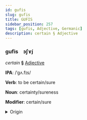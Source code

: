```yaml
---
id: gufis
slug: gufis
title: GUFIS
sidebar_position: 257
tags: [gufis, Adjective, Germanic]
description: certain § Adjective
---
```


### gufis&emsp;<span kind="abugida">ꜿʃɤ́ȷ</span>

*certain* **§** [Adjective](../../tags/Adjective)

**IPA**: /ˈgʌ.fɪs/

**Verb**: to be certain/sure

**Noun**: certainty/sureness

**Modifier**: certain/sure

<details>
    <summary>Origin</summary>
    German gewiss /ɡəˈvɪs/<br/>
    <em>Germanic Language Family</em>
</details>